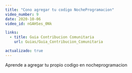 ```yaml
---
title: "Cono agregar tu codigo NocheProgramacion"
video_number: 9
date: 2020-10-06
video_id: nGAHSes_0Nk

links:
  - title: Guia Contribucion Comunitaria
    url: Guias/Guia_Contribucion_Comunitaria

actualizado: true
---
```


Aprende a agregar tu propio codigo en nocheprogramacion
